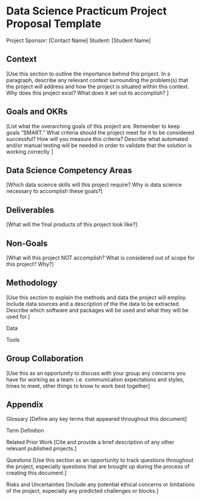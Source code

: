 # Data Science Practicum Project Proposal Template
Project Sponsor: [Contact Name]
Student: [Student Name]
## Context
[Use this section to outline the importance behind this project. In a paragraph, describe any relevant context surrounding the problem(s) that the project will address and how the project is situated within this context. Why does this project exist? What does it set out to accomplish? ]

## Goals and OKRs
[List what the overarching goals of this project are. Remember to keep goals “SMART.” What criteria should the project meet for it to be considered successful? How will you measure this criteria? Describe what automated and/or manual testing will be needed in order to validate that the solution is working correctly ]

## Data Science Competency Areas
[Which data science skills will this project require? Why is data science necessary to accomplish these goals?]

## Deliverables
[What will the final products of this project look like?]

## Non-Goals
[What will this project NOT accomplish? What is considered out of scope for this project? Why?]

## Methodology
[Use this section to explain the methods and data the project will employ. Include data sources and a description of the the data to be extracted. Describe which software and packages will be used and what they will be used for.]

Data

Tools

## Group Collaboration
[Use this as an opportunity to discuss with your group any concerns you have for working as a team: i.e. communication expectations and styles, times to meet, other things to know to work best together]

## Appendix
Glossary
[Define any key terms that appeared throughout this document]

Term Definition
 
Related Prior Work
[Cite and provide a brief description of any other relevant published projects.]

Questions
[Use this section as an opportunity to track questions throughout the project, especially questions that are brought up during the process of creating this document.]

Risks and Uncertainties
[Include any potential ethical concerns or limitations of the project, especially any predicted challenges or blocks.]
